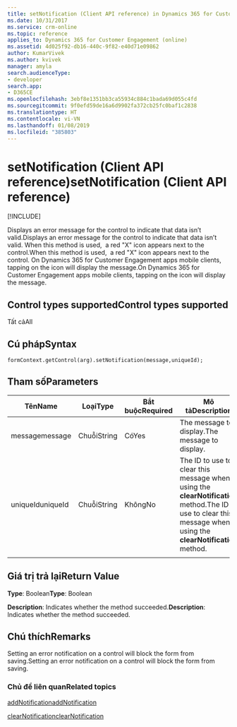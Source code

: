 ```yaml
---
title: setNotification (Client API reference) in Dynamics 365 for Customer Engagement apps | MicrosoftDocs
ms.date: 10/31/2017
ms.service: crm-online
ms.topic: reference
applies_to: Dynamics 365 for Customer Engagement (online)
ms.assetid: 4d025f92-db16-440c-9f82-e40d71e09862
author: KumarVivek
ms.author: kvivek
manager: amyla
search.audienceType:
- developer
search.app:
- D365CE
ms.openlocfilehash: 3ebf8e1351bb3ca55934c884c1bada69d055c4fd
ms.sourcegitcommit: 9f0efd59de16a6d9902fa372cb25fc0baf1c2838
ms.translationtype: HT
ms.contentlocale: vi-VN
ms.lasthandoff: 01/08/2019
ms.locfileid: "385803"
---
```

# <a name="setnotification-client-api-reference"></a><span data-ttu-id="7c50c-102">setNotification (Client API reference)</span><span class="sxs-lookup"><span data-stu-id="7c50c-102">setNotification (Client API reference)</span></span>

[!INCLUDE[](../../../../includes/cc_applies_to_update_9_0_0.md)]

<span data-ttu-id="7c50c-103">Displays an error message for the control to indicate that data isn’t valid.</span><span class="sxs-lookup"><span data-stu-id="7c50c-103">Displays an error message for the control to indicate that data isn’t valid.</span></span> <span data-ttu-id="7c50c-104">When this method is used,  a red "X" icon appears next to the control.</span><span class="sxs-lookup"><span data-stu-id="7c50c-104">When this method is used,  a red "X" icon appears next to the control.</span></span> <span data-ttu-id="7c50c-105">On Dynamics 365 for Customer Engagement apps mobile clients, tapping on the icon will display the message.</span><span class="sxs-lookup"><span data-stu-id="7c50c-105">On Dynamics 365 for Customer Engagement apps mobile clients, tapping on the icon will display the message.</span></span> 

## <a name="control-types-supported"></a><span data-ttu-id="7c50c-106">Control types supported</span><span class="sxs-lookup"><span data-stu-id="7c50c-106">Control types supported</span></span>

<span data-ttu-id="7c50c-107">Tất cả</span><span class="sxs-lookup"><span data-stu-id="7c50c-107">All</span></span>

## <a name="syntax"></a><span data-ttu-id="7c50c-108">Cú pháp</span><span class="sxs-lookup"><span data-stu-id="7c50c-108">Syntax</span></span>

`formContext.getControl(arg).setNotification(message,uniqueId);`

## <a name="parameters"></a><span data-ttu-id="7c50c-109">Tham số</span><span class="sxs-lookup"><span data-stu-id="7c50c-109">Parameters</span></span>

|<span data-ttu-id="7c50c-110">Tên</span><span class="sxs-lookup"><span data-stu-id="7c50c-110">Name</span></span> | <span data-ttu-id="7c50c-111">Loại</span><span class="sxs-lookup"><span data-stu-id="7c50c-111">Type</span></span> | <span data-ttu-id="7c50c-112">Bắt buộc</span><span class="sxs-lookup"><span data-stu-id="7c50c-112">Required</span></span> | <span data-ttu-id="7c50c-113">Mô tả</span><span class="sxs-lookup"><span data-stu-id="7c50c-113">Description</span></span>|
|--|--|--|--|
|<span data-ttu-id="7c50c-114">message</span><span class="sxs-lookup"><span data-stu-id="7c50c-114">message</span></span> |<span data-ttu-id="7c50c-115">Chuỗi</span><span class="sxs-lookup"><span data-stu-id="7c50c-115">String</span></span> |<span data-ttu-id="7c50c-116">Có</span><span class="sxs-lookup"><span data-stu-id="7c50c-116">Yes</span></span>|<span data-ttu-id="7c50c-117">The message to display.</span><span class="sxs-lookup"><span data-stu-id="7c50c-117">The message to display.</span></span>| 
|<span data-ttu-id="7c50c-118">uniqueId</span><span class="sxs-lookup"><span data-stu-id="7c50c-118">uniqueId</span></span> |<span data-ttu-id="7c50c-119">Chuỗi</span><span class="sxs-lookup"><span data-stu-id="7c50c-119">String</span></span> |<span data-ttu-id="7c50c-120">Không</span><span class="sxs-lookup"><span data-stu-id="7c50c-120">No</span></span>|<span data-ttu-id="7c50c-121">The ID to use to clear this message when using the **clearNotification** method.</span><span class="sxs-lookup"><span data-stu-id="7c50c-121">The ID to use to clear this message when using the **clearNotification** method.</span></span>
| | |

## <a name="return-value"></a><span data-ttu-id="7c50c-122">Giá trị trả lại</span><span class="sxs-lookup"><span data-stu-id="7c50c-122">Return Value</span></span>
<span data-ttu-id="7c50c-123">**Type**: Boolean</span><span class="sxs-lookup"><span data-stu-id="7c50c-123">**Type**: Boolean</span></span> 

<span data-ttu-id="7c50c-124">**Description**: Indicates whether the method succeeded.</span><span class="sxs-lookup"><span data-stu-id="7c50c-124">**Description**: Indicates whether the method succeeded.</span></span>

## <a name="remarks"></a><span data-ttu-id="7c50c-125">Chú thích</span><span class="sxs-lookup"><span data-stu-id="7c50c-125">Remarks</span></span>

<span data-ttu-id="7c50c-126">Setting an error notification on a control will block the form from saving.</span><span class="sxs-lookup"><span data-stu-id="7c50c-126">Setting an error notification on a control will block the form from saving.</span></span>

### <a name="related-topics"></a><span data-ttu-id="7c50c-127">Chủ đề liên quan</span><span class="sxs-lookup"><span data-stu-id="7c50c-127">Related topics</span></span>

[<span data-ttu-id="7c50c-128">addNotification</span><span class="sxs-lookup"><span data-stu-id="7c50c-128">addNotification</span></span>](addNotification.md)

[<span data-ttu-id="7c50c-129">clearNotification</span><span class="sxs-lookup"><span data-stu-id="7c50c-129">clearNotification</span></span>](clearNotification.md)
